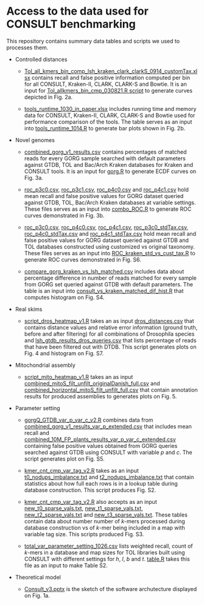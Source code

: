 # Access to the data used for CONSULT benchmarking

This repository contains summary data tables and scripts we used to processes them.


* Controlled distances
  - [Tol_all_kmers_bin_comp_lsh_kraken_clark_clarkS_0914_customTax.xlsx](https://github.com/noraracht/lsh_scripts/blob/main/Tol_all_kmers_bin_comp_lsh_kraken_clark_clarkS_0914_customTax.xlsx) contains recall and false positive information computed per bin for all CONSULT, Kraken-II, CLARK, CLARK-S and Bowtie. It is an input for [Tol_allkmers_bin_cmp_030821.R script](https://github.com/noraracht/lsh_scripts/blob/main/Tol_allkmers_bin_cmp_030721.R) to generate curves depicted in Fig. 2a. 
  
   - [tools_runtime_1030_in_paper.xlsx](https://github.com/noraracht/lsh_scripts/blob/main/tools_runtime_1030_in_paper.xlsx) includes running time and memory data for CONSULT, Kraken-II, CLARK, CLARK-S and Bowtie used for performance comparison of the tools. The table serves as an input into [tools_runtime_1014.R](https://github.com/noraracht/lsh_scripts/blob/main/tools_runtime_1014.R) to generate bar plots shown in Fig. 2b. 
    
    
* Novel genomes
     - [combined_gorg_v1_results.csv](https://github.com/noraracht/lsh_scripts/blob/main/combined_gorg_v1_results.csv) contains percentages of matched reads for every GORG sample searched with default parameters against GTDB, TOL and Bac/Arch Kraken databases for Kraken and CONSULT tools. It is an input for [gorg.R](https://github.com/noraracht/lsh_scripts/blob/main/gorg.R) to generate ECDF curves on Fig. 3a.
     
   - [roc_p3c0.csv](https://github.com/noraracht/lsh_scripts/blob/main/roc_p3c0.csv), [roc_p3c1.csv](https://github.com/noraracht/lsh_scripts/blob/main/roc_p3c1.csv), [roc_p4c0.csv](https://github.com/noraracht/lsh_scripts/blob/main/roc_p4c0.csv) and [roc_p4c1.csv](https://github.com/noraracht/lsh_scripts/blob/main/roc_p4c1.csv) hold mean recall and false positive values for GORG dataset queried against  GTDB, TOL, Bac/Arch Kraken databases at variable settings. These files serves as an input into [combo_ROC.R](https://github.com/noraracht/lsh_scripts/blob/main/combo_ROC.R) to generate ROC curves demonstrated in Fig. 3b.
 
   - [roc_p3c0.csv](https://github.com/noraracht/lsh_scripts/blob/main/roc_p3c0.csv), [roc_p4c0.csv](https://github.com/noraracht/lsh_scripts/blob/main/roc_p4c0.csv), [roc_p4c1.csv](https://github.com/noraracht/lsh_scripts/blob/main/roc_p4c1.csv), [roc_p3c0_stdTax.csv](https://github.com/noraracht/lsh_scripts/blob/main/roc_p3c0_stdTax.csv), [roc_p4c0_stdTax.csv](https://github.com/noraracht/lsh_scripts/blob/main/roc_p4c0_stdTax.csv) and [roc_p4c1_stdTax.csv](https://github.com/noraracht/lsh_scripts/blob/main/roc_p4c1_stdTax.csv) hold mean recall and false positive values for GORG dataset queried against  GTDB and TOL databases constructed using customized vs original taxonomy. These files serves as an input into [ROC_kraken_std_vs_cust_tax.R](https://github.com/noraracht/lsh_scripts/blob/main/ROC_kraken_std_vs_cust_tax.R) to generate ROC curves demonstrated in Fig. S6. 
   
   - [compare_gorg_kraken_vs_lsh_matched.csv](https://github.com/noraracht/lsh_scripts/blob/main/compare_gorg_kraken_vs_lsh_matched.csv) includes data about percentage difference in number of reads matched for every sample from GORG set queried against GTDB with default parameters. The table is an input into [consult_vs_kraken_matched_dif_hist.R](https://github.com/noraracht/lsh_scripts/blob/main/consult_vs_kraken_matched_dif_hist.R) that computes histogram on Fig. S4.
  
  
* Real skims
   - [script_dros_heatmap_v1.R](https://github.com/noraracht/lsh_scripts/blob/main/script_dros_heatmap_v1.R) takes an as input [dros_distances.csv](https://github.com/noraracht/lsh_scripts/blob/main/dros_distances.csv) that contains distance values and relative error information (ground truth, before and after filtering) for all combinations of Drosophila species and [lsh_gtdb_results_dros_queries.csv](https://github.com/noraracht/lsh_scripts/blob/main/lsh_gtdb_results_dros_queries.csv) that lists percentage of reads that have been filtered out with DTDB. This script generates plots on Fig. 4 and histogram on Fig. S7.
 
 
* Mitochondrial assembly
   - [script_mito_heatmap_v1.R](https://github.com/noraracht/lsh_scripts/blob/main/script_mito_heatmap_v1.R) takes an as input [combined_mitoS_filt_unfilt_originalDanish_full.csv](https://github.com/noraracht/lsh_scripts/blob/main/combined_mitoS_filt_unfilt_originalDanish_full.csv) and [combined_horizontal_mitoS_filt_unfilt_full.csv](https://github.com/noraracht/lsh_scripts/blob/main/combined_horizontal_mitoS_filt_unfilt_full.csv) that contain annotation results for produced assemblies to generates plots on Fig. 5.
 
 
 * Parameter setting
    - [gorgQ_GTDB_var_p_var_c_v2.R](https://github.com/noraracht/lsh_scripts/blob/main/gorgQ_GTDB_var_p_var_c_v2.R) combines data from [combined_gorg_v1_results_var_p_extended.csv](https://github.com/noraracht/lsh_scripts/blob/main/combined_gorg_v1_results_var_p_extended.csv) that includes mean recall and [combined_10M_FP_plants_results_var_p_var_c_extended.csv](https://github.com/noraracht/lsh_scripts/blob/main/combined_10M_FP_plants_results_var_p_var_c_extended.csv) containing false positive values obtained from GORG queries searched against GTDB using CONSULT with variable *p* and *c*. The script generates plot on Fig. S5.
    
    -  [kmer_cnt_cmp_var_tag_v2.R](https://github.com/noraracht/lsh_scripts/blob/main/kmer_cnt_cmp_var_tag_v2.R) takes as an input  [t0_nodups_imbalance.txt](https://github.com/noraracht/lsh_scripts/blob/main/t0_nodups_imbalance.txt) and  [t2_nodups_imbalance.txt](https://github.com/noraracht/lsh_scripts/blob/main/t2_nodups_imbalance.txt) that contain statistics about how full each rows is in a lookup table during database construction. This script produces Fig. S2. 
    
    - [kmer_cnt_cmp_var_tag_v2.R](https://github.com/noraracht/lsh_scripts/blob/main/kmer_cnt_cmp_var_tag_v2.R) also accepts as an input [new_t0_sparse_vals.txt](https://github.com/noraracht/lsh_scripts/blob/main/new_t0_sparse_vals.txt), [new_t1_sparse_vals.txt](https://github.com/noraracht/lsh_scripts/blob/main/new_t1_sparse_vals.txt), [new_t2_sparse_vals.txt](https://github.com/noraracht/lsh_scripts/blob/main/new_t2_sparse_vals.txt) and [new_t3_sparse_vals.txt](https://github.com/noraracht/lsh_scripts/blob/main/new_t3_sparse_vals.txt). These tables contain data about number number of *k*-mers processed during database construction vs of *k*-mer being included in a map with variable tag size. This scripts produced Fig. S3.
    
    - [total_var_parameter_setting_1026.csv](https://github.com/noraracht/lsh_scripts/blob/main/total_var_parameter_setting_1026.csv) lists weighted recall, count of *k*-mers in a database and map sizes for TOL libraries built using CONSULT with different settings for *h*, *l*, *b* and *t*. [table.R](https://github.com/noraracht/lsh_scripts/blob/main/table.R) takes this file as an input to make Table S2.


* Theoretical model
   <!--- Scirpt to generate theoretical model in Fig. 1b. and Fig. S1.-->
   - [Consult_v3.pptx](https://github.com/noraracht/lsh_scripts/blob/main/Consult_v3.pptx) is the sketch of the software archutecture displayed on Fig. 1a.





